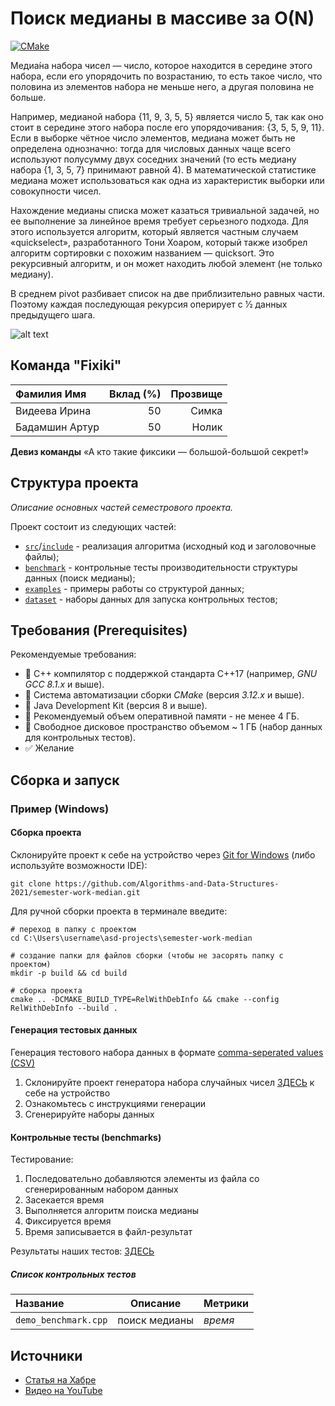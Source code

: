 # Поиск медианы в массиве за O(N)

[![CMake](https://github.com/Algorithms-and-Data-Structures-2021/semester-work-median/actions/workflows/cmake.yml/badge.svg)](https://github.com/Algorithms-and-Data-Structures-2021/semester-work-median/actions/workflows/cmake.yml)

Медиа́на набора чисел — число, которое находится в середине этого набора, если его упорядочить по возрастанию, то есть такое число, что половина из элементов набора не меньше него, а другая половина не больше.
  
Например, медианой набора {11, 9, 3, 5, 5} является число 5, так как оно стоит в середине этого набора после его упорядочивания: {3, 5, 5, 9, 11}. Если в выборке чётное число элементов, медиана может быть не определена однозначно: тогда для числовых данных чаще всего используют полусумму двух соседних значений (то есть медиану набора {1, 3, 5, 7} принимают равной 4). В математической статистике медиана может использоваться как одна из характеристик выборки или совокупности чисел.
	
Нахождение медианы списка может казаться тривиальной задачей, но ее выполнение за линейное время требует серьезного подхода. Для этого используется алгоритм, который является частным случаем «quickselect», разработанного Тони Хоаром, который также изобрел алгоритм сортировки с похожим названием — quicksort. Это рекурсивный алгоритм, и он может находить любой элемент (не только медиану).

В среднем pivot разбивает список на две приблизительно равных части. Поэтому каждая последующая рекурсия оперирует с 1⁄2 данных предыдущего шага.
  
  ![alt text](https://lh5.googleusercontent.com/JSoLLSqoyJxcdk-eR_b-yt5UCy1KwF_v4lXVRM-BvsLaB9xv1yx_erqOOWaF37aYBBL3kh6kNggtG_qjmInfxNttzPWs6V6aTQZA7rAqo6yVonlV6EW4Bv4ZKXqfZah6GzFJn-_9)


## Команда "Fixiki"

| Фамилия Имя    | Вклад (%) | Прозвище              |
| :---           |   ---:    |  ---:                 |
| Видеева Ирина  | 50        |  Симка                |
| Бадамшин Артур | 50        |  Нолик                |

**Девиз команды**
«А кто такие фиксики — большой-большой секрет!»

## Структура проекта

_Описание основных частей семестрового проекта._

Проект состоит из следующих частей:

- [`src`](src)/[`include`](include) - реализация алгоритма (исходный код и заголовочные файлы);
- [`benchmark`](benchmark) - контрольные тесты производительности структуры данных (поиск медианы);
- [`examples`](examples) - примеры работы со структурой данных;
- [`dataset`](dataset) - наборы данных для запуска контрольных тестов;

## Требования (Prerequisites)

Рекомендуемые требования:

- :black_square_button: С++ компилятор c поддержкой стандарта C++17 (например, _GNU GCC 8.1.x_ и выше).
- :black_square_button: Система автоматизации сборки _CMake_ (версия _3.12.x_ и выше).
- :black_square_button: Java Development Kit (версия 8 и выше).
- :black_square_button: Рекомендуемый объем оперативной памяти - не менее 4 ГБ.
- :black_square_button: Свободное дисковое пространство объемом ~ 1 ГБ (набор данных для контрольных тестов).
- :white_check_mark: Желание

## Сборка и запуск

### Пример (Windows)

#### Сборка проекта

Склонируйте проект к себе на устройство через [Git for Windows](https://gitforwindows.org/) (либо используйте
возможности IDE):

```shell
git clone https://github.com/Algorithms-and-Data-Structures-2021/semester-work-median.git
```

Для ручной сборки проекта в терминале введите:

```shell
# переход в папку с проектом
cd C:\Users\username\asd-projects\semester-work-median

# создание папки для файлов сборки (чтобы не засорять папку с проектом) 
mkdir -p build && cd build 

# сборка проекта
cmake .. -DCMAKE_BUILD_TYPE=RelWithDebInfo && cmake --config RelWithDebInfo --build . 
```

#### Генерация тестовых данных

Генерация тестового набора данных в
формате [comma-seperated values (CSV)](https://en.wikipedia.org/wiki/Comma-separated_values)

1) Склонируйте проект генератора набора случайных чисел [ЗДЕСЬ](https://github.com/rthoor/generation.git) к себе на устройство 
2) Ознакомьтесь с инструкциями генерации
3) Сгенерируйте наборы данных

#### Контрольные тесты (benchmarks)

Тестирование:
1) Последовательно добавляются элементы из файла со сгенерированным набором данных
2) Засекается время
3) Выполняется алгоритм поиска медианы
4) Фиксируется время
5) Время записывается в файл-результат

Результаты наших тестов:
[ЗДЕСЬ](https://drive.google.com/drive/folders/1rFm2efkkVMAexTKysEGn6NOiWKzQiQfR?usp=sharing)

##### Список контрольных тестов

| Название                  | Описание                                | Метрики         |
| :---                      | ---                                     | :---            |
| `demo_benchmark.cpp` | поиск медианы                  | _время_         |


## Источники
- [Статья на Хабре](https://habr.com/ru/post/346930/)
- [Видео на YouTube](https://www.youtube.com/watch?v=sNtu2oGDRvU)
